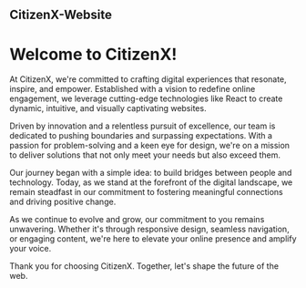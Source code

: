 ## CitizenX-Website
# Welcome to CitizenX!

At CitizenX, we're committed to crafting digital experiences that resonate, inspire, and empower. Established with a vision to redefine online engagement, we leverage cutting-edge technologies like React to create dynamic, intuitive, and visually captivating websites.

Driven by innovation and a relentless pursuit of excellence, our team is dedicated to pushing boundaries and surpassing expectations. With a passion for problem-solving and a keen eye for design, we're on a mission to deliver solutions that not only meet your needs but also exceed them.

Our journey began with a simple idea: to build bridges between people and technology. Today, as we stand at the forefront of the digital landscape, we remain steadfast in our commitment to fostering meaningful connections and driving positive change.

As we continue to evolve and grow, our commitment to you remains unwavering. Whether it's through responsive design, seamless navigation, or engaging content, we're here to elevate your online presence and amplify your voice.

Thank you for choosing CitizenX. Together, let's shape the future of the web.
